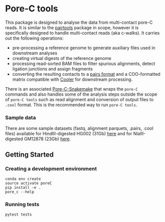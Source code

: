 # Pore-C tools

This package is designed to analyse the data from multi-contact pore-C reads. It is similar to the
[pairtools](https://github.com/mirnylab/pairtools) package in scope, however it is specifically designed to
handle multi-contact reads (aka c-walks). It carries out the following
operations:

- pre-processing a reference genome to generate auxiliary files used in downstream analyses
- creating virtual digests of the reference genome
- processing read-sorted BAM files to filter spurious alignments, detect ligation junctions and assign fragments
- converting the resulting contacts to a [pairs format](https://github.com/4dn-dcic/pairix/blob/master/pairs_format_specification.md) and a COO-formatted matrix compatible with [Cooler](https://github.com/mirnylab/cooler) for downstream processing.

There is an associated [Pore-C-Snakemake](https://github.com/nanoporetech/Pore-C-Snakemake) that wraps the `pore-C` commands and also handles some of the analysis steps outside the scope of `pore-C tools` such as read alignment and conversion of output files to `.cool` format. This is the recommended way to run `pore-C tools`.

### Sample data
There are some sample datasets (fastq, alignment parquets, .pairs, .cool files) available for HindIII-digested HG002 (31Gb) [here](https://ont-applications-aws-self-service-us-east-1.s3.amazonaws.com/0aface03-968e-42b8-a0c0-c81068f11206/porec_sync/20191103.preprint_HG002.tar.gz?X-Amz-Algorithm=AWS4-HMAC-SHA256&X-Amz-Credential=AKIAJ7PQ6GQTKDJTLDRQ%2F20191108%2Fus-east-1%2Fs3%2Faws4_request&X-Amz-Date=20191108T175453Z&X-Amz-Expires=604800&X-Amz-SignedHeaders=host&X-Amz-Signature=b66e41ea9c704c1bebb079b46b43085be4a8a3552a4697a3db43e888b5da6efc) and for NlaIII-digested GM12878 (23Gb) [here](https://ont-applications-aws-self-service-us-east-1.s3.amazonaws.com/0aface03-968e-42b8-a0c0-c81068f11206/porec_sync/20191103.preprint_NA12878.tar.gz?X-Amz-Algorithm=AWS4-HMAC-SHA256&X-Amz-Credential=AKIAJ7PQ6GQTKDJTLDRQ%2F20191108%2Fus-east-1%2Fs3%2Faws4_request&X-Amz-Date=20191108T175802Z&X-Amz-Expires=604800&X-Amz-SignedHeaders=host&X-Amz-Signature=281f4c581855960f998da3fbe4e3ba670b509fc24f792a64f2cc079def5c1ea1).

## Getting Started

### Creating a development environment

```
conda env create
source activate poreC
pip install -e .
pore_c --help
```

### Running tests

```
pytest tests
```
